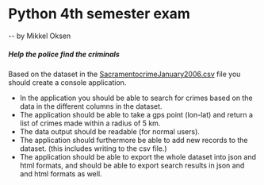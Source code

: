 # Python 4th semester exam

-- by Mikkel Oksen



##### Help the police find the criminals

Based on the dataset in the [SacramentocrimeJanuary2006.csv](data/SacramentocrimeJanuary2006.csv) file you should create a console application.  

* In the application you should be able to search for crimes based on the data in the different columns in the dataset.
* The application should be able to take a gps point (lon-lat) and return a list of crimes made within a radius of 5 km.
* The data output should be readable (for normal users).
* The application should furthermore be able to add new records to the dataset. (this includes writing to the csv file.)
* The application should be able to export the whole dataset into json and html formats, and should be able to export search results in json and and html formats as well. 
